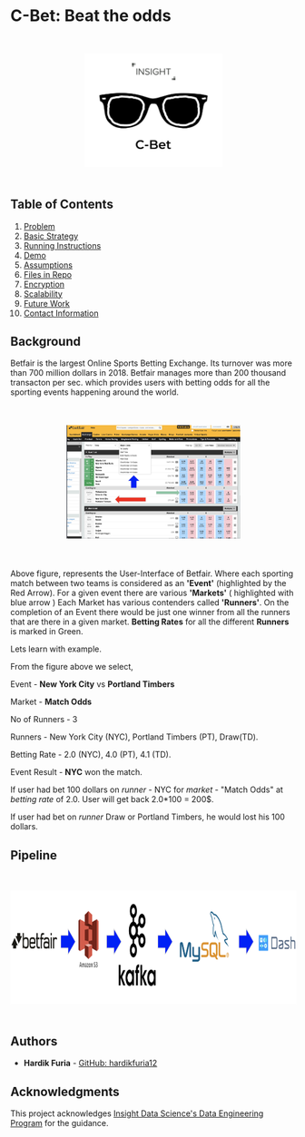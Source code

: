 # C-Bet: Beat the odds

<div style="text-align:center; margin: 50px 0"><img src ="/docs/img/icon.png" height="200"/></div>

## Table of Contents
1. [Problem](README.md#problem)
1. [Basic Strategy](README.md#basic-strategy)
1. [Running Instructions](README.md#running-instructions)
1. [Demo](README.md#demo)
1. [Assumptions](README.md#assumptions)
1. [Files in Repo](README.md#files-in-repo)
1. [Encryption](README.md#encryption)
1. [Scalability](README.md#scalability)
1. [Future Work](README.md#future-work)
1. [Contact Information](README.md#contact-information)

## Background


Betfair is the largest Online Sports Betting Exchange. Its turnover was more than 700 million dollars in 2018. Betfair manages more than 200 thousand transacton per sec.    which provides users with betting odds for all the sporting events happening around the world.
<div style="text-align:center; margin: 50px 0"><img src ="/docs/img/betfair-ui.png" height="200"/></div>

Above figure, represents the User-Interface of Betfair. Where each sporting match between two teams is considered as an **'Event'** (highlighted by the Red Arrow).
For a given event there are various **'Markets'** ( highlighted with blue arrow ) Each Market has various contenders called **'Runners'**. On the completion of an Event there would be just one winner from all the runners that are there in a given market. 
**Betting Rates** for all the different **Runners** is marked in Green.
 
Lets learn with example.

From the figure above we select,

Event - **New York City** vs **Portland Timbers**

Market - **Match Odds**

No of Runners - 3

Runners - New York City (NYC), Portland Timbers (PT), Draw(TD).

Betting Rate - 2.0 (NYC), 4.0 (PT), 4.1 (TD).

Event Result - **NYC** won the match.

If user had bet 100 dollars on *runner* - NYC for *market* - "Match Odds" at *betting rate* of 2.0.
User will get back 2.0*100 = 200$.

If user had bet on *runner* Draw or Portland Timbers, he would lost his 100 dollars.

## Pipeline

<div style="text-align:center; margin: 50px 0"><img src ="/docs/img/pipeline.png" height="200"/></div>

## Authors

* **Hardik Furia** - [GitHub: hardikfuria12](https://github.com/hardikfuria12/)

## Acknowledgments

This project acknowledges [Insight Data Science's Data Engineering Program](https://www.insightdataengineering.com/) for the guidance. 